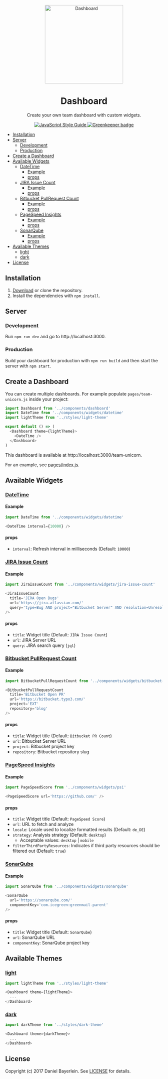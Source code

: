 <p align="center">
  <img src="https://cloud.githubusercontent.com/assets/457834/25781812/a981cf5a-333e-11e7-938e-378de1589b20.png" width="250" alt="Dashboard">
</p>

<h1 align="center">
  Dashboard
</h1>

<p align="center">
  Create your own team dashboard with custom widgets.
</p>

<p align="center">
  <a href="https://standardjs.com">
    <img alt="JavaScript Style Guide" src="https://img.shields.io/badge/code_style-standard-brightgreen.svg">
  </a>
  <a href="https://greenkeeper.io/">
    <img alt="Greenkeeper badge" src="https://badges.greenkeeper.io/danielbayerlein/dashboard.svg">
  </a>
</p>

* [Installation](#installation)
* [Server](#server)
  * [Development](#development)
  * [Production](#production)
* [Create a Dashboard](#create-a-dashboard)
* [Available Widgets](#available-widgets)
  * [DateTime](#datetime)
    * [Example](#example)
    * [props](#props)
  * [JIRA Issue Count](#jira-issue-count)
    * [Example](#example-1)
    * [props](#props-1)
  * [Bitbucket PullRequest Count](#bitbucket-pullrequest-count)
    * [Example](#example-2)
    * [props](#props-2)
  * [PageSpeed Insights](#pagespeed-insights)
    * [Example](#example-3)
    * [props](#props-3)
  * [SonarQube](#sonarqube)
    * [Example](#example-4)
    * [props](#props-4)
* [Available Themes](#available-themes)
  * [light](#light)
  * [dark](#dark)
* [License](#license)

## Installation

1. [Download](../../archive/master.zip) or clone the repository.
2. Install the dependencies with `npm install`.

## Server

### Development

Run `npm run dev` and go to http://localhost:3000.

### Production

Build your dashboard for production with `npm run build` and then start the
server with `npm start`.

## Create a Dashboard

You can create multiple dashboards.
For example populate `pages/team-unicorn.js` inside your project:

```javascript
import Dashboard from '../components/dashboard'
import DateTime from '../components/widgets/datetime'
import lightTheme from '../styles/light-theme'

export default () => (
  <Dashboard theme={lightTheme}>
    <DateTime />
  </Dashboard>
)
```

This dashboard is available at http://localhost:3000/team-unicorn.

For an example, see [pages/index.js](./pages/index.js).

## Available Widgets

### [DateTime](./components/widgets/datetime/index.js)

#### Example

```javascript
import DateTime from '../components/widgets/datetime'

<DateTime interval={10000} />
```

#### props

* `interval`: Refresh interval in milliseconds (Default: `10000`)

### [JIRA Issue Count](./components/widgets/jira-issue-count/index.js)

#### Example

```javascript
import JiraIssueCount from '../components/widgets/jira-issue-count'

<JiraIssueCount
  title='JIRA Open Bugs'
  url='https://jira.atlassian.com/'
  query='type=Bug AND project="Bitbucket Server" AND resolution=Unresolved ORDER BY priority DESC,created DESC'
/>
```

#### props

* `title`: Widget title (Default: `JIRA Issue Count`)
* `url`: JIRA Server URL
* `query`: JIRA search query (`jql`)

### [Bitbucket PullRequest Count](./components/widgets/bitbucket-pullrequest-count/index.js)

#### Example

```javascript
import BitbucketPullRequestCount from '../components/widgets/bitbucket-pullrequest-count'

<BitbucketPullRequestCount
  title='Bitbucket Open PR'
  url='https://bitbucket.typo3.com/'
  project='EXT'
  repository='blog'
/>
```

#### props

* `title`: Widget title (Default: `Bitbucket PR Count`)
* `url`: Bitbucket Server URL
* `project`: Bitbucket project key
* `repository`: Bitbucket repository slug

### [PageSpeed Insights](./components/widgets/psi/index.js)

#### Example

```javascript
import PageSpeedScore from '../components/widgets/psi'

<PageSpeedScore url='https://github.com/' />
```

#### props

* `title`: Widget title (Default: `PageSpeed Score`)
* `url`: URL to fetch and analyze
* `locale`: Locale used to localize formatted results (Default: `de_DE`)
* `strategy`: Analysis strategy (Default: `desktop`)
  * Acceptable values: `desktop` | `mobile`
* `filterThirdPartyResources`: Indicates if third party resources should be filtered out (Default: `true`)

### [SonarQube](./components/widgets/sonarqube/index.js)

#### Example

```javascript
import SonarQube from '../components/widgets/sonarqube'

<SonarQube
  url='https://sonarqube.com/'
  componentKey='com.icegreen:greenmail-parent'
/>
```

#### props

* `title`: Widget title (Default: `SonarQube`)
* `url`: SonarQube URL
* `componentKey`: SonarQube project key

## Available Themes

### [light](./styles/light-theme.js)

```javascript
import lightTheme from '../styles/light-theme'

<Dashboard theme={lightTheme}>
  ...
</Dashboard>
```

### [dark](./styles/dark-theme.js)

```javascript
import darkTheme from '../styles/dark-theme'

<Dashboard theme={darkTheme}>
  ...
</Dashboard>
```

## License

Copyright (c) 2017 Daniel Bayerlein. See [LICENSE](./LICENSE.md) for details.
